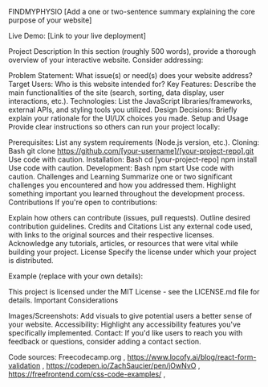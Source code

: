 FINDMYPHYSIO
[Add a one or two-sentence summary explaining the core purpose of your website]

Live Demo: [Link to your live deployment]

Project Description
In this section (roughly 500 words), provide a thorough overview of your interactive website. Consider addressing:

Problem Statement: What issue(s) or need(s) does your website address?
Target Users: Who is this website intended for?
Key Features: Describe the main functionalities of the site (search, sorting, data display, user interactions, etc.).
Technologies: List the JavaScript libraries/frameworks, external APIs, and styling tools you utilized.
Design Decisions: Briefly explain your rationale for the UI/UX choices you made.
Setup and Usage
Provide clear instructions so others can run your project locally:

Prerequisites: List any system requirements (Node.js version, etc.).
Cloning:
Bash
git clone https://github.com/[your-username]/[your-project-repo].git
Use code with caution.
Installation:
Bash
cd [your-project-repo]
npm install 
Use code with caution.
Development:
Bash
npm start 
Use code with caution.
Challenges and Learning
Summarize one or two significant challenges you encountered and how you addressed them.
Highlight something important you learned throughout the development process.
Contributions
If you're open to contributions:

Explain how others can contribute (issues, pull requests).
Outline desired contribution guidelines.
Credits and Citations
List any external code used, with links to the original sources and their respective licenses.
Acknowledge any tutorials, articles, or resources that were vital while building your project.
License
Specify the license under which your project is distributed.

Example (replace with your own details):

This project is licensed under the MIT License - see the LICENSE.md file for details.
Important Considerations

Images/Screenshots: Add visuals to give potential users a better sense of your website.
Accessibility: Highlight any accessibility features you've specifically implemented.
Contact: If you'd like users to reach you with feedback or questions, consider adding a contact section.


Code sources: Freecodecamp.org , https://www.locofy.ai/blog/react-form-validation , https://codepen.io/ZachSaucier/pen/jOwNvO , https://freefrontend.com/css-code-examples/ ,
